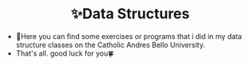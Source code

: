<h1 align = "center" > ✨️Data Structures </h1>

- 👀Here you can find some exercises or programs that i did in my data structure classes on the Catholic Andres Bello University.
- That's all. good luck for you🍀
